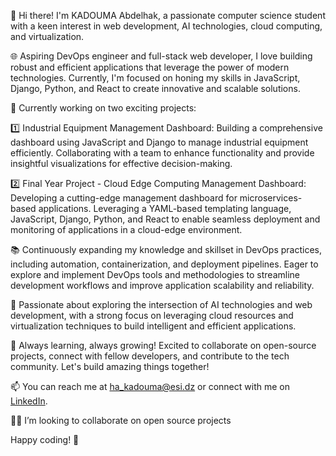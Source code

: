 👋 Hi there! I'm KADOUMA Abdelhak, a passionate computer science student with a keen interest in web development, AI technologies, cloud computing, and virtualization.

🌐 Aspiring DevOps engineer and full-stack web developer, I love building robust and efficient applications that leverage the power of modern technologies. Currently, I'm focused on honing my skills in JavaScript, Django, Python, and React to create innovative and scalable solutions.

💼 Currently working on two exciting projects:

1️⃣ Industrial Equipment Management Dashboard: Building a comprehensive dashboard using JavaScript and Django to manage industrial equipment efficiently. Collaborating with a team to enhance functionality and provide insightful visualizations for effective decision-making.

2️⃣ Final Year Project - Cloud Edge Computing Management Dashboard: Developing a cutting-edge management dashboard for microservices-based applications. Leveraging a YAML-based templating language, JavaScript, Django, Python, and React to enable seamless deployment and monitoring of applications in a cloud-edge environment.

📚 Continuously expanding my knowledge and skillset in DevOps practices, including automation, containerization, and deployment pipelines. Eager to explore and implement DevOps tools and methodologies to streamline development workflows and improve application scalability and reliability.

🔭 Passionate about exploring the intersection of AI technologies and web development, with a strong focus on leveraging cloud resources and virtualization techniques to build intelligent and efficient applications.

🌱 Always learning, always growing! Excited to collaborate on open-source projects, connect with fellow developers, and contribute to the tech community. Let's build amazing things together!

📫 You can reach me at ha_kadouma@esi.dz or connect with me on [LinkedIn](https://www.linkedin.com/in/kadoumaabdelhak/).

🧑‍💻 I’m looking to collaborate on open source projects

Happy coding! 🚀

